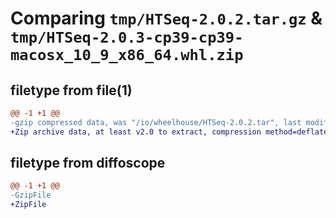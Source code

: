 # Comparing `tmp/HTSeq-2.0.2.tar.gz` & `tmp/HTSeq-2.0.3-cp39-cp39-macosx_10_9_x86_64.whl.zip`

## filetype from file(1)

```diff
@@ -1 +1 @@
-gzip compressed data, was "/io/wheelhouse/HTSeq-2.0.2.tar", last modified: Sat Jul  2 06:32:49 2022, max compression
+Zip archive data, at least v2.0 to extract, compression method=deflate
```

## filetype from diffoscope

```diff
@@ -1 +1 @@
-GzipFile
+ZipFile
```

